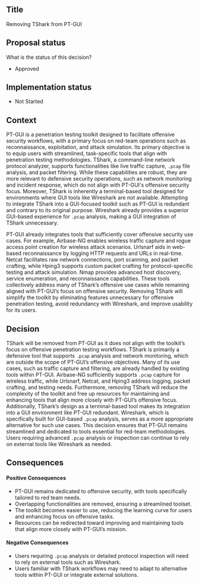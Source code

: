 ## Title 

Removing TShark from PT-GUI

## Proposal status

What is the status of this decision?

-   Approved

## Implementation status

-   Not Started

## Context

PT-GUI is a penetration testing toolkit designed to facilitate offensive security workflows, with a primary focus on red-team operations such as reconnaissance, exploitation, and attack simulation. Its primary objective is to equip users with streamlined, task-specific tools that align with penetration testing methodologies. TShark, a command-line network protocol analyzer, supports functionalities like live traffic capture, `.pcap` file analysis, and packet filtering. While these capabilities are robust, they are more relevant to defensive security operations, such as network monitoring and incident response, which do not align with PT-GUI's offensive security focus. Moreover, TShark is inherently a terminal-based tool designed for environments where GUI tools like Wireshark are not available. Attempting to integrate TShark into a GUI-focused toolkit such as PT-GUI is redundant and contrary to its original purpose. Wireshark already provides a superior GUI-based experience for `.pcap` analysis, making a GUI integration of TShark unnecessary.

PT-GUI already integrates tools that sufficiently cover offensive security use cases. For example, Airbase-NG enables wireless traffic capture and rogue access point creation for wireless attack scenarios. Urlsnarf aids in web-based reconnaissance by logging HTTP requests and URLs in real-time. Netcat facilitates raw network connections, port scanning, and packet crafting, while Hping3 supports custom packet crafting for protocol-specific testing and attack simulation. Nmap provides advanced host discovery, service enumeration, and reconnaissance capabilities. These tools collectively address many of TShark’s offensive use cases while remaining aligned with PT-GUI’s focus on offensive security. Removing TShark will simplify the toolkit by eliminating features unnecessary for offensive penetration testing, avoid redundancy with Wireshark, and improve usability for its users.

## Decision

TShark will be removed from PT-GUI as it does not align with the toolkit’s focus on offensive penetration testing workflows. TShark is primarily a defensive tool that supports `.pcap` analysis and network monitoring, which are outside the scope of PT-GUI’s offensive objectives. Many of its use cases, such as traffic capture and filtering, are already handled by existing tools within PT-GUI. Airbase-NG sufficiently supports `.pcap` capture for wireless traffic, while Urlsnarf, Netcat, and Hping3 address logging, packet crafting, and testing needs. Furthermore, removing TShark will reduce the complexity of the toolkit and free up resources for maintaining and enhancing tools that align more closely with PT-GUI’s offensive focus. Additionally, TShark’s design as a terminal-based tool makes its integration into a GUI environment like PT-GUI redundant. Wireshark, which is specifically built for GUI-based `.pcap` analysis, serves as a more appropriate alternative for such use cases. This decision ensures that PT-GUI remains streamlined and dedicated to tools essential for red-team methodologies. Users requiring advanced `.pcap` analysis or inspection can continue to rely on external tools like Wireshark as needed.

## Consequences

#### **Positive Consequences**

-   PT-GUI remains dedicated to offensive security, with tools specifically tailored to red team needs.
-   Overlapping functionalities are removed, ensuring a streamlined toolset.
-   The toolkit becomes easier to use, reducing the learning curve for users and enhancing focus on offensive tasks.
-   Resources can be redirected toward improving and maintaining tools that align more closely with PT-GUI’s mission.

#### **Negative Consequences**

-   Users requiring `.pcap` analysis or detailed protocol inspection will need to rely on external tools such as Wireshark.
-   Users familiar with TShark workflows may need to adapt to alternative tools within PT-GUI or integrate external solutions.
